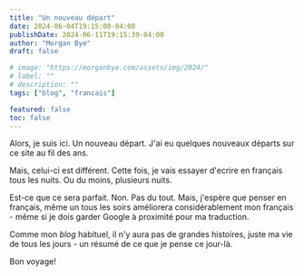 ```yaml
---
title: "Un nouveau départ"
date: 2024-06-04T19:15:00-04:00
publishDate: 2024-06-11T19:15:39-04:00
author: "Morgan Bye"
draft: false

# image: "https://morganbye.com/assets/img/2024/"
# label: ""
# description: ""
tags: ["blog", "francais"]

featured: false
toc: false
---
```


Alors, je suis ici. Un nouveau départ. J'ai eu quelques nouveaux départs sur ce site au fil des ans.

Mais, celui-ci est différent. Cette fois, je vais essayer d'ecrire en français tous les nuits. Ou du moins, plusieurs nuits.

Est-ce que ce sera parfait. Non. Pas du tout. Mais, j'espère que penser en français, même un tous les soirs améliorera considérablement mon français - même si je dois garder Google à proximité pour ma traduction.

Comme mon *blog* habituel, il n'y aura pas de grandes histoires, juste ma vie de tous les jours - un résumé de ce que je pense ce jour-là.

Bon voyage!
